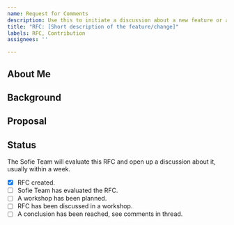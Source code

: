 ```yaml
---
name: Request for Comments
description: Use this to initiate a discussion about a new feature or a larger change
title: "RFC: [Short description of the feature/change]"
labels: RFC, Contribution
assignees: ''

---
```


<!--
Before you post, be sure to read our Contribution guidelines:
https://nrkno.github.io/sofie-core/docs/for-developers/contribution-guidelines
-->

## About Me
<!--
Tell us who / which organization you are representing, and how the Sofie team will be able to contact you.
Example: "This RFC is posted on behalf of the NRK."
-->

## Background
<!--
Please write some background information here, such as:
What is your use case?
What problem are you trying to solve?
-->


## Proposal
<!--
Please describe your proposal here:
-->


## Status
<!--
Please don't touch this section, the Sofie team will update this as the RFC progresses.
-->

The Sofie Team will evaluate this RFC and open up a discussion about it, usually within a week.

- [x] RFC created.
- [ ] Sofie Team has evaluated the RFC.
- [ ] A workshop has been planned.
- [ ] RFC has been discussed in a workshop.
- [ ] A conclusion has been reached, see comments in thread.
